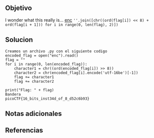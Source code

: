 ## Objetivo
I wonder what this really is... [enc](https://mercury.picoctf.net/static/a757282979af14ab5ed74f0ed5e2ca95/enc) `''.join([chr((ord(flag[i]) << 8) + ord(flag[i + 1])) for i in range(0, len(flag), 2)])`
## Solucion
```
Creamos un archivo .py con el siguiente codigo 
encoded_flag = open("enc").read()
flag = ""
for i in range(0, len(encoded_flag)):
    character1 = chr((ord(encoded_flag[i]) >> 8))
    character2 = chr(encoded_flag[i].encode('utf-16be')[-1])
    flag += character1
    flag += character2

print("Flag: " + flag)
Bandera
picoCTF{16_bits_inst34d_of_8_d52c6b93}
```
## Notas adicionales

## Referencias